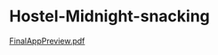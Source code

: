 # Hostel-Midnight-snacking
[FinalAppPreview.pdf](https://github.com/SadgiTiwari/Hostel-Midnight-snacking/files/12025703/FinalAppPreview.pdf)
